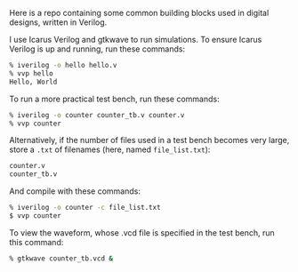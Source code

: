 Here is a repo containing some common building blocks used in digital designs, written in Verilog.

I use Icarus Verilog and gtkwave to run simulations. To ensure Icarus Verilog is up and running, run these commands:

```bash
% iverilog -o hello hello.v
% vvp hello
Hello, World
```

To run a more practical test bench, run these commands:
```bash
% iverilog -o counter counter_tb.v counter.v
% vvp counter
```

Alternatively, if the number of files used in a test bench becomes very large, store a `.txt` of filenames (here, named `file_list.txt`):
```txt
counter.v
counter_tb.v

```

And compile with these commands:
```bash
% iverilog -o counter -c file_list.txt
$ vvp counter
```

To view the waveform, whose .vcd file is specified in the test bench, run this command:
```bash
% gtkwave counter_tb.vcd &
```
